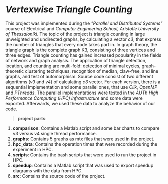 # **_Vertexwise Triangle Counting_**

This project was implemented during the *"Parallel and Distributed Systems"* course of Electrical and *Computer Engineering School, Aristotle University of Thessaloniki*.
The topic of the project is triangle counting in large unweighted and undirected graphs, by calculating a vector *c3*, that express the number of triangles that every node takes part in. In graph theory, the triangle graph is the complete graph K3, consisting of three vertices and three edges. 
Triangle counting has gained increased popularity in the fields of network and graph analysis. The application of triangle detection, location, and counting are multi-fold: detection of minimal cycles, graph-theoretic clustering techniques, recognition of median, claw-free, and line graphs, and test of automorphism.
Source code consist of two different algorithms (*v3* and *v4*) of calculating *c3* vector. For each version, there is a sequential implementation and some parallel ones, that use *Cilk*, *OpenMP* and *PThreads*. 
The parallel implementations were tested in the *AUTh High Performance Computing (HPC) infrastructure* and some data were exported. Afterwards, we 
used these data to analyze the behavior of our code.

>**project parts**:
1) **comparison**: Contains a Matlab script and some bar charts to compare v3 versus v4 single thread performance. 
2) **graphs**: Contains 5 graphs as mtx files that were used in the project.
3) **hpc_data**: Contains the operation times that were recorded during the experiment in HPC.
4) **scripts**: Contains the bash scripts that were used to run the project in HPC.
5) **speedup**: Contains a Matlab script that was used to export speedup diagrams with the data from HPC.
6) **src**: Contains the source code of the project.
